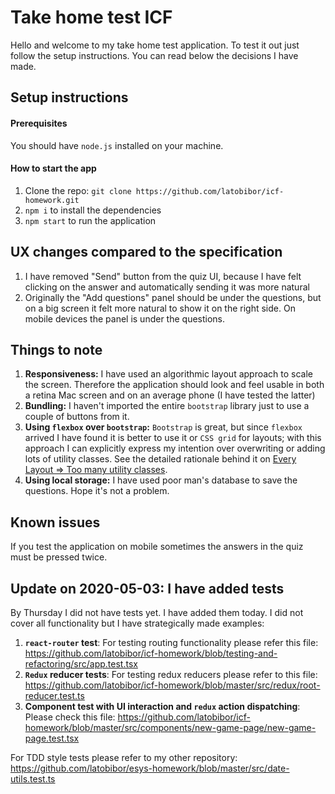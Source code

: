 # Take home test ICF
Hello and welcome to my take home test application. To test it out just follow the setup instructions.
You can read below the decisions I have made.

## Setup instructions
#### Prerequisites
You should have `node.js` installed on your machine.

#### How to start the app
1. Clone the repo: `git clone https://github.com/latobibor/icf-homework.git`
1. `npm i` to install the dependencies
1. `npm start` to run the application

## UX changes compared to the specification
1. I have removed "Send" button from the quiz UI, because I have felt clicking on the answer and automatically sending it was more natural
1. Originally the "Add questions" panel should be under the questions, but on a big screen it felt more natural to show it on the right side. On mobile devices the panel is under the questions.

## Things to note
1. **Responsiveness:** I have used an algorithmic layout approach to scale the screen. Therefore the application should look and feel usable in both a retina Mac screen and on an average phone (I have tested the latter)
1. **Bundling:** I haven't imported the entire `bootstrap` library just to use a couple of buttons from it.
1. **Using `flexbox` over `bootstrap`:** `Bootstrap` is great, but since `flexbox` arrived I have found it is better to use it or `CSS grid` for layouts; with this approach I can explicitly express my intention over overwriting or adding lots of utility classes. See the detailed rationale behind it on [Every Layout => Too many utility classes](https://every-layout.dev/rudiments/global-and-local-styling/).
1. **Using local storage:** I have used poor man's database to save the questions. Hope it's not a problem.

## Known issues
If you test the application on mobile sometimes the answers in the quiz must be pressed twice.

## Update on 2020-05-03: I have added tests
By Thursday I did not have tests yet. I have added them today. I did not cover all functionality but I have strategically made examples:
1. **`react-router` test**: For testing routing functionality please refer this file: https://github.com/latobibor/icf-homework/blob/testing-and-refactoring/src/app.test.tsx
1. **`Redux` reducer tests**: For testing redux reducers please refer to this file: https://github.com/latobibor/icf-homework/blob/master/src/redux/root-reducer.test.ts
1. **Component test with UI interaction and `redux` action dispatching**: Please check this file: https://github.com/latobibor/icf-homework/blob/master/src/components/new-game-page/new-game-page.test.tsx

For TDD style tests please refer to my other repository: https://github.com/latobibor/esys-homework/blob/master/src/date-utils.test.ts 
